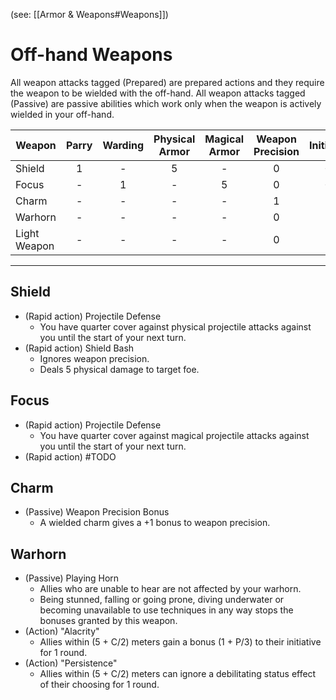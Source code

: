 (see: [[Armor & Weapons#Weapons]])

# Off-hand Weapons
All weapon attacks tagged (Prepared) are prepared actions and they require the weapon to be wielded with the off-hand. All weapon attacks tagged (Passive) are passive abilities which work only when the weapon is actively wielded in your off-hand.

| Weapon       | Parry | Warding | Physical Armor | Magical Armor | Weapon Precision | Initiative |
| ------------ | :---: | :-----: | :------------: | :-----------: | :--------------: | :--------: |
| Shield       |   1   |    -    |       5        |       -       |        0         |     -1     |
| Focus        |   -   |    1    |       -        |       5       |        0         |     -1     |
| Charm        |   -   |    -    |       -        |       -       |        1         |     -      |
| Warhorn      |   -   |    -    |       -        |       -       |        0         |     -      |
| Light Weapon |   -   |    -    |       -        |       -       |        0         |     -      |

---
## Shield
+ (Rapid action) Projectile Defense
	+ You have quarter cover against physical projectile attacks against you until the start of your next turn.
+ (Rapid action) Shield Bash
	+ Ignores weapon precision.
	+ Deals 5 physical damage to target foe. 

## Focus
+ (Rapid action) Projectile Defense
	+ You have quarter cover against magical projectile attacks against you until the start of your next turn.
+ (Rapid action) #TODO 

## Charm
+ (Passive) Weapon Precision Bonus
	+ A wielded charm gives a +1 bonus to weapon precision.

## Warhorn
+ (Passive) Playing Horn
	+ Allies who are unable to hear are not affected by your warhorn. 
	+ Being stunned, falling or going prone, diving underwater or becoming unavailable to use techniques in any way stops the bonuses granted by this weapon. 
+ (Action) "Alacrity"
	+ Allies within (5 + C/2) meters gain a bonus (1 + P/3) to their initiative for 1 round.
+ (Action) "Persistence"
	+ Allies within (5 + C/2) meters can ignore a debilitating status effect of their choosing for 1 round.